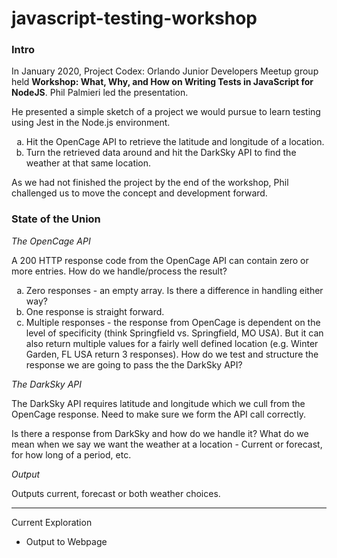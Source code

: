 # javascript-testing-workshop


### __Intro__
In January 2020, Project Codex: Orlando Junior Developers Meetup group held __Workshop: What, Why, and How on Writing Tests in JavaScript for NodeJS__. Phil Palmieri led the presentation.

He presented a simple sketch of a project we would pursue to learn testing using Jest in the Node.js environment.

<ol>
  <li type="a">
    Hit the OpenCage API to retrieve the latitude and longitude of a location.
  </li>
  <li type="a">
    Turn the retrieved data around and hit the DarkSky API to find the weather at that same location.
  </li>
</ol>

As we had not finished the project by the end of the workshop, Phil challenged us to move the concept and development forward.

### __State of the Union__

_The OpenCage API_

A 200 HTTP response code from the OpenCage API can contain zero or more entries.  How do we handle/process the result?

<ol>
  <li type="a">
    Zero responses - an empty array.  Is there a difference in handling either way?
  </li>
  <li type="a">
    One response is straight forward.
  </li>
  <li type="a">
    Multiple responses - the response from OpenCage is dependent on the level of specificity (think Springfield vs. Springfield, MO USA).  But it can also return multiple values for a fairly well defined location (e.g. Winter Garden, FL USA return 3 responses).  How do we test and structure the response we are going to pass the the DarkSky API?
  </li>
</ol>

_The DarkSky API_

The DarkSky API requires latitude and longitude which we cull from the OpenCage response.  Need to make sure we form the API call correctly.

Is there a response from DarkSky and how do we handle it?  What do we mean when we say we want the weather at a location - Current or forecast, for how long of a period, etc.

_Output_

Outputs current, forecast or both weather choices.

<hr/>

Current Exploration

- Output to Webpage
